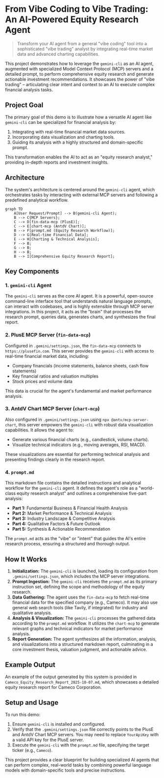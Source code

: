 # From Vibe Coding to Vibe Trading: An AI-Powered Equity Research Agent

> Transform your AI agent from a general "vibe coding" tool into a sophisticated "vibe trading" analyst by integrating real-time market data and advanced charting capabilities.

This project demonstrates how to leverage the `gemini-cli` as an AI agent, augmented with specialized Model Context Protocol (MCP) servers and a detailed prompt, to perform comprehensive equity research and generate actionable investment recommendations. It showcases the power of "vibe trading" – articulating clear intent and context to an AI to execute complex financial analysis tasks.

## Project Goal

The primary goal of this demo is to illustrate how a versatile AI agent like `gemini-cli` can be specialized for financial analysis by:
1.  Integrating with real-time financial market data sources.
2.  Incorporating data visualization and charting tools.
3.  Guiding its analysis with a highly structured and domain-specific prompt.

This transformation enables the AI to act as an "equity research analyst," providing in-depth reports and investment insights.

## Architecture

The system's architecture is centered around the `gemini-cli` agent, which orchestrates tasks by interacting with external MCP servers and following a predefined analytical workflow.

```mermaid
graph TD
    A[User Request/Prompt] --> B(gemini-cli Agent);
    B --> C{MCP Servers};
    C --> D[fin-data-mcp (PlusE)];
    C --> E[chart-mcp (AntdV Chart)];
    B --> F[prompt.md (Equity Research Workflow)];
    D --> G[Real-time Financial Data];
    E --> H[Charting & Technical Analysis];
    F --> B;
    G --> B;
    H --> B;
    B --> I[Comprehensive Equity Research Report];
```

## Key Components

### 1. `gemini-cli` Agent

The `gemini-cli` serves as the core AI agent. It is a powerful, open-source command-line interface tool that understands natural language prompts, can interact with codebases, and is highly extensible through MCP server integrations. In this project, it acts as the "brain" that processes the research prompt, queries data, generates charts, and synthesizes the final report.

### 2. PlusE MCP Server (`fin-data-mcp`)

Configured in `.gemini/settings.json`, the `fin-data-mcp` connects to `https://plusefin.com`. This server provides the `gemini-cli` with access to real-time financial market data, including:
*   Company financials (income statements, balance sheets, cash flow statements)
*   Key financial ratios and valuation multiples
*   Stock prices and volume data

This data is crucial for the agent's fundamental and market performance analysis.

### 3. AntdV Chart MCP Server (`chart-mcp`)

Also configured in `.gemini/settings.json` using `npx @antv/mcp-server-chart`, this server empowers the `gemini-cli` with robust data visualization capabilities. It allows the agent to:
*   Generate various financial charts (e.g., candlestick, volume charts).
*   Visualize technical indicators (e.g., moving averages, RSI, MACD).

These visualizations are essential for performing technical analysis and presenting findings clearly in the research report.

### 4. `prompt.md`

This markdown file contains the detailed instructions and analytical workflow for the `gemini-cli` agent. It defines the agent's role as a "world-class equity research analyst" and outlines a comprehensive five-part analysis:
*   **Part 1:** Fundamental Business & Financial Health Analysis
*   **Part 2:** Market Performance & Technical Analysis
*   **Part 3:** Industry Landscape & Competitive Analysis
*   **Part 4:** Qualitative Factors & Future Outlook
*   **Part 5:** Synthesis & Actionable Recommendation

The `prompt.md` acts as the "vibe" or "intent" that guides the AI's entire research process, ensuring a structured and thorough output.

## How It Works

1.  **Initialization:** The `gemini-cli` is launched, loading its configuration from `.gemini/settings.json`, which includes the MCP server integrations.
2.  **Prompt Ingestion:** The `gemini-cli` receives the `prompt.md` as its primary instruction set, defining the scope and methodology of the equity research.
3.  **Data Gathering:** The agent uses the `fin-data-mcp` to fetch real-time financial data for the specified company (e.g., Cameco). It may also use general web search tools (like Tavily, if integrated) for industry and qualitative analysis.
4.  **Analysis & Visualization:** The `gemini-cli` processes the gathered data according to the `prompt.md` workflow. It utilizes the `chart-mcp` to generate relevant graphs and technical indicators for market performance analysis.
5.  **Report Generation:** The agent synthesizes all the information, analysis, and visualizations into a structured markdown report, culminating in a core investment thesis, valuation judgment, and actionable advice.

## Example Output

An example of the output generated by this system is provided in `Cameco_Equity_Research_Report_2025-10-07.md`, which showcases a detailed equity research report for Cameco Corporation.

## Setup and Usage

To run this demo:
1.  Ensure `gemini-cli` is installed and configured.
2.  Verify that the `.gemini/settings.json` file correctly points to the PlusE and AntdV Chart MCP servers. You may need to replace `YourApiKey` with a valid API key for the PlusE server.
3.  Execute the `gemini-cli` with the `prompt.md` file, specifying the target ticker (e.g., `Cameco`).

This project provides a clear blueprint for building specialized AI agents that can perform complex, real-world tasks by combining powerful language models with domain-specific tools and precise instructions.

